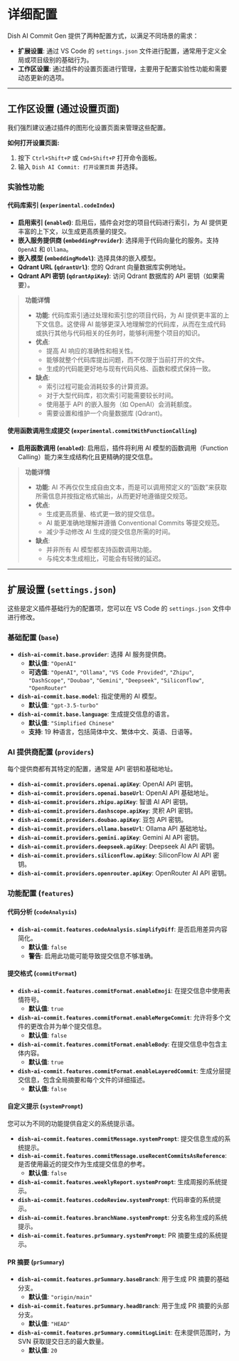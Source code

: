 # 详细配置

Dish AI Commit Gen 提供了两种配置方式，以满足不同场景的需求：

- **扩展设置**: 通过 VS Code 的 `settings.json` 文件进行配置，通常用于定义全局或项目级别的基础行为。
- **工作区设置**: 通过插件的设置页面进行管理，主要用于配置实验性功能和需要动态更新的选项。

---

## 工作区设置 (通过设置页面)

我们强烈建议通过插件的图形化设置页面来管理这些配置。

**如何打开设置页面:**

1.  按下 `Ctrl+Shift+P` 或 `Cmd+Shift+P` 打开命令面板。
2.  输入 `Dish AI Commit: 打开设置页面` 并选择。

### 实验性功能

#### 代码库索引 (`experimental.codeIndex`)

- **启用索引 (`enabled`)**: 启用后，插件会对您的项目代码进行索引，为 AI 提供更丰富的上下文，以生成更高质量的提交。
- **嵌入服务提供商 (`embeddingProvider`)**: 选择用于代码向量化的服务。支持 `OpenAI` 和 `Ollama`。
- **嵌入模型 (`embeddingModel`)**: 选择具体的嵌入模型。
- **Qdrant URL (`qdrantUrl`)**: 您的 Qdrant 向量数据库实例地址。
- **Qdrant API 密钥 (`qdrantApiKey`)**: 访问 Qdrant 数据库的 API 密钥（如果需要）。

> **功能详情**
>
> - **功能**: 代码库索引通过处理和索引您的项目代码，为 AI 提供更丰富的上下文信息。这使得 AI 能够更深入地理解您的代码库，从而在生成代码或执行其他与代码相关的任务时，能够利用整个项目的知识。
> - **优点**:
>   - 提高 AI 响应的准确性和相关性。
>   - 能够就整个代码库提出问题，而不仅限于当前打开的文件。
>   - 生成的代码能更好地与现有代码风格、函数和模式保持一致。
> - **缺点**:
>   - 索引过程可能会消耗较多的计算资源。
>   - 对于大型代码库，初次索引可能需要较长时间。
>   - 使用基于 API 的嵌入服务（如 OpenAI）会消耗额度。
>   - 需要设置和维护一个向量数据库 (Qdrant)。

#### 使用函数调用生成提交 (`experimental.commitWithFunctionCalling`)

- **启用函数调用 (`enabled`)**: 启用后，插件将利用 AI 模型的函数调用（Function Calling）能力来生成结构化且更精确的提交信息。

> **功能详情**
>
> - **功能**: AI 不再仅仅生成自由文本，而是可以调用预定义的“函数”来获取所需信息并按指定格式输出，从而更好地遵循提交规范。
> - **优点**:
>   - 生成更高质量、格式更一致的提交信息。
>   - AI 能更准确地理解并遵循 Conventional Commits 等提交规范。
>   - 减少手动修改 AI 生成的提交信息所需的时间。
> - **缺点**:
>   - 并非所有 AI 模型都支持函数调用功能。
>   - 与纯文本生成相比，可能会有轻微的延迟。

---

## 扩展设置 (`settings.json`)

这些是定义插件基础行为的配置项，您可以在 VS Code 的 `settings.json` 文件中进行修改。

### 基础配置 (`base`)

- **`dish-ai-commit.base.provider`**: 选择 AI 服务提供商。
  - **默认值**: `"OpenAI"`
  - **可选值**: `"OpenAI"`, `"Ollama"`, `"VS Code Provided"`, `"Zhipu"`, `"DashScope"`, `"Doubao"`, `"Gemini"`, `"Deepseek"`, `"Siliconflow"`, `"OpenRouter"`
- **`dish-ai-commit.base.model`**: 指定使用的 AI 模型。
  - **默认值**: `"gpt-3.5-turbo"`
- **`dish-ai-commit.base.language`**: 生成提交信息的语言。
  - **默认值**: `"Simplified Chinese"`
  - **支持**: 19 种语言，包括简体中文、繁体中文、英语、日语等。

### AI 提供商配置 (`providers`)

每个提供商都有其特定的配置，通常是 API 密钥和基础地址。

- **`dish-ai-commit.providers.openai.apiKey`**: OpenAI API 密钥。
- **`dish-ai-commit.providers.openai.baseUrl`**: OpenAI API 基础地址。
- **`dish-ai-commit.providers.zhipu.apiKey`**: 智谱 AI API 密钥。
- **`dish-ai-commit.providers.dashscope.apiKey`**: 灵积 API 密钥。
- **`dish-ai-commit.providers.doubao.apiKey`**: 豆包 API 密钥。
- **`dish-ai-commit.providers.ollama.baseUrl`**: Ollama API 基础地址。
- **`dish-ai-commit.providers.gemini.apiKey`**: Gemini AI API 密钥。
- **`dish-ai-commit.providers.deepseek.apiKey`**: Deepseek AI API 密钥。
- **`dish-ai-commit.providers.siliconflow.apiKey`**: SiliconFlow AI API 密钥。
- **`dish-ai-commit.providers.openrouter.apiKey`**: OpenRouter AI API 密钥。

### 功能配置 (`features`)

#### 代码分析 (`codeAnalysis`)

- **`dish-ai-commit.features.codeAnalysis.simplifyDiff`**: 是否启用差异内容简化。
  - **默认值**: `false`
  - **警告**: 启用此功能可能导致提交信息不够准确。

#### 提交格式 (`commitFormat`)

- **`dish-ai-commit.features.commitFormat.enableEmoji`**: 在提交信息中使用表情符号。
  - **默认值**: `true`
- **`dish-ai-commit.features.commitFormat.enableMergeCommit`**: 允许将多个文件的更改合并为单个提交信息。
  - **默认值**: `false`
- **`dish-ai-commit.features.commitFormat.enableBody`**: 在提交信息中包含主体内容。
  - **默认值**: `true`
- **`dish-ai-commit.features.commitFormat.enableLayeredCommit`**: 生成分层提交信息，包含全局摘要和每个文件的详细描述。
  - **默认值**: `false`

#### 自定义提示 (`systemPrompt`)

您可以为不同的功能提供自定义的系统提示语。

- **`dish-ai-commit.features.commitMessage.systemPrompt`**: 提交信息生成的系统提示。
- **`dish-ai-commit.features.commitMessage.useRecentCommitsAsReference`**: 是否使用最近的提交作为生成提交信息的参考。
  - **默认值**: `false`
- **`dish-ai-commit.features.weeklyReport.systemPrompt`**: 生成周报的系统提示。
- **`dish-ai-commit.features.codeReview.systemPrompt`**: 代码审查的系统提示。
- **`dish-ai-commit.features.branchName.systemPrompt`**: 分支名称生成的系统提示。
- **`dish-ai-commit.features.prSummary.systemPrompt`**: PR 摘要生成的系统提示。

#### PR 摘要 (`prSummary`)

- **`dish-ai-commit.features.prSummary.baseBranch`**: 用于生成 PR 摘要的基础分支。
  - **默认值**: `"origin/main"`
- **`dish-ai-commit.features.prSummary.headBranch`**: 用于生成 PR 摘要的头部分支。
  - **默认值**: `"HEAD"`
- **`dish-ai-commit.features.prSummary.commitLogLimit`**: 在未提供范围时，为 SVN 获取提交日志的最大数量。
  - **默认值**: `20`